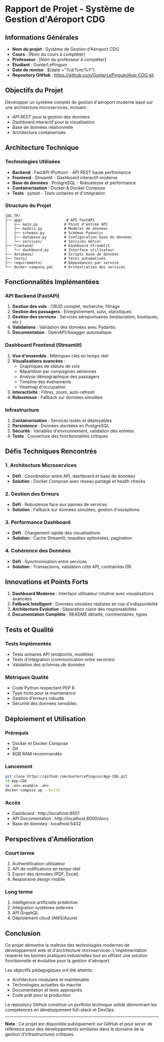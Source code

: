# Rapport de Projet - Système de Gestion d'Aéroport CDG

## Informations Générales
- **Nom du projet** : Système de Gestion d'Aéroport CDG
- **Cours** : [Nom du cours à compléter]
- **Professeur** : [Nom du professeur à compléter]
- **Étudiant** : GunterLePinguin
- **Date de remise** : $(date +"%d/%m/%Y")
- **Repository GitHub** : https://github.com/GunterLePinguin/App-CDG.git

## Objectifs du Projet

Développer un système complet de gestion d'aéroport moderne basé sur une architecture microservices, incluant :
- API REST pour la gestion des données
- Dashboard interactif pour la visualisation
- Base de données relationnelle
- Architecture containerisée

## Architecture Technique

### Technologies Utilisées
- **Backend** : FastAPI (Python) - API REST haute performance
- **Frontend** : Streamlit - Dashboard interactif moderne
- **Base de données** : PostgreSQL - Robustesse et performance
- **Containerisation** : Docker & Docker Compose
- **Tests** : pytest - Tests unitaires et d'intégration

### Structure du Projet
```
CDG_TP/
├── app/                    # API FastAPI
│   ├── main.py            # Point d'entrée API
│   ├── models.py          # Modèles de données
│   ├── schemas.py         # Schémas Pydantic
│   ├── database.py        # Configuration base de données
│   └── services/          # Services métier
├── frontend/              # Dashboard Streamlit
│   └── dashboard.py       # Interface utilisateur
├── database/              # Scripts base de données
├── tests/                 # Tests automatisés
├── requirements/          # Dépendances par service
└── docker-compose.yml     # Orchestration des services
```

## Fonctionnalités Implémentées

### API Backend (FastAPI)
1. **Gestion des vols** : CRUD complet, recherche, filtrage
2. **Gestion des passagers** : Enregistrement, suivi, statistiques
3. **Gestion des services** : Services aéroportuaires (restauration, boutiques, etc.)
4. **Validations** : Validation des données avec Pydantic
5. **Documentation** : OpenAPI/Swagger automatique

### Dashboard Frontend (Streamlit)
1. **Vue d'ensemble** : Métriques clés en temps réel
2. **Visualisations avancées** :
   - Graphiques de statuts de vols
   - Répartition par compagnies aériennes
   - Analyse démographique des passagers
   - Timeline des événements
   - Heatmap d'occupation
3. **Interactivité** : Filtres, zoom, auto-refresh
4. **Robustesse** : Fallback sur données simulées

### Infrastructure
1. **Containerisation** : Services isolés et déployables
2. **Persistence** : Données stockées en PostgreSQL
3. **Sécurité** : Variables d'environnement, validation des entrées
4. **Tests** : Couverture des fonctionnalités critiques

## Défis Techniques Rencontrés

### 1. Architecture Microservices
- **Défi** : Coordination entre API, dashboard et base de données
- **Solution** : Docker Compose avec réseau partagé et health checks

### 2. Gestion des Erreurs
- **Défi** : Robustesse face aux pannes de services
- **Solution** : Fallback sur données simulées, gestion d'exceptions

### 3. Performance Dashboard
- **Défi** : Chargement rapide des visualisations
- **Solution** : Cache Streamlit, requêtes optimisées, pagination

### 4. Cohérence des Données
- **Défi** : Synchronisation entre services
- **Solution** : Transactions, validation côté API, contraintes DB

## Innovations et Points Forts

1. **Dashboard Moderne** : Interface utilisateur intuitive avec visualisations avancées
2. **Fallback Intelligent** : Données simulées réalistes en cas d'indisponibilité
3. **Architecture Évolutive** : Séparation claire des responsabilités
4. **Documentation Complète** : README détaillé, commentaires, types

## Tests et Qualité

### Tests Implémentés
- Tests unitaires API (endpoints, modèles)
- Tests d'intégration (communication entre services)
- Validation des schémas de données

### Métriques Qualité
- Code Python respectant PEP 8
- Type hints pour la maintenance
- Gestion d'erreurs robuste
- Sécurité des données sensibles

## Déploiement et Utilisation

### Prérequis
- Docker et Docker Compose
- Git
- 8GB RAM recommandés

### Lancement
```bash
git clone https://github.com/GunterLePinguin/App-CDG.git
cd App-CDG
cp .env.example .env
docker-compose up --build
```

### Accès
- Dashboard : http://localhost:8501
- API Documentation : http://localhost:8000/docs
- Base de données : localhost:5432

## Perspectives d'Amélioration

### Court terme
1. Authentification utilisateur
2. API de notifications en temps réel
3. Export des données (PDF, Excel)
4. Responsive design mobile

### Long terme
1. Intelligence artificielle prédictive
2. Intégration systèmes externes
3. API GraphQL
4. Déploiement cloud (AWS/Azure)

## Conclusion

Ce projet démontre la maîtrise des technologies modernes de développement web et d'architecture microservices. L'implémentation respecte les bonnes pratiques industrielles tout en offrant une solution fonctionnelle et évolutive pour la gestion d'aéroport.

Les objectifs pédagogiques ont été atteints :
- Architecture modulaire et maintenable
- Technologies actuelles du marché
- Documentation et tests appropriés
- Code prêt pour la production

Le repository GitHub constitue un portfolio technique solide démontrant les compétences en développement full-stack et DevOps.

---

**Note** : Ce projet est disponible publiquement sur GitHub et peut servir de référence pour des développements similaires dans le domaine de la gestion d'infrastructures critiques.
